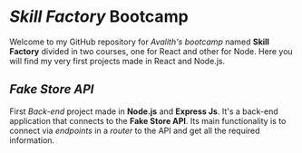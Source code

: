 # *Skill Factory* Bootcamp
Welcome to my GitHub repository for *Avalith's bootcamp* named **Skill Factory** divided in two courses, one for React and other for Node. Here you will find my very first projects made in React and Node.js.
## *Fake Store API*
First *Back-end* project made in **Node.js** and **Express Js**. 
It's a back-end application that connects to the **Fake Store API**. Its main functionality is to connect via *endpoints* in a *router* to the API and get all the required information.
